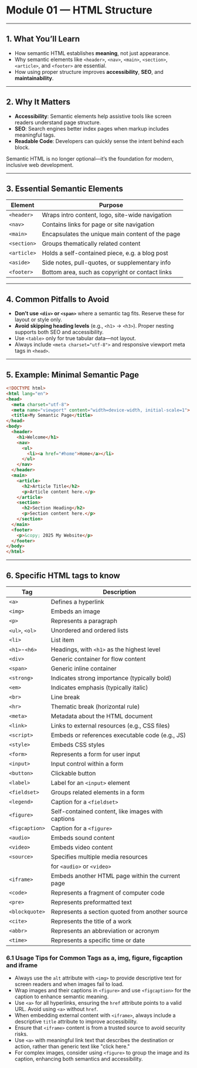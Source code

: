 # Module 01 — HTML Structure

---

## 1. What You’ll Learn

- How semantic HTML establishes **meaning**, not just appearance.
- Why semantic elements like `<header>`, `<nav>`, `<main>`, `<section>`, `<article>`, and `<footer>` are essential.
- How using proper structure improves **accessibility**, **SEO**, and **maintainability**.

---

## 2. Why It Matters

- **Accessibility**: Semantic elements help assistive tools like screen readers understand page structure.  
- **SEO**: Search engines better index pages when markup includes meaningful tags. 
- **Readable Code**: Developers can quickly sense the intent behind each block. 

Semantic HTML is no longer optional—it’s the foundation for modern, inclusive web development. 

---

## 3. Essential Semantic Elements

| Element       | Purpose                                           |
|---------------|--------------------------------------------------|
| `<header>`    | Wraps intro content, logo, site-wide navigation  |
| `<nav>`       | Contains links for page or site navigation       |
| `<main>`      | Encapsulates the unique main content of the page |
| `<section>`   | Groups thematically related content              |
| `<article>`   | Holds a self-contained piece, e.g. a blog post   |
| `<aside>`     | Side notes, pull-quotes, or supplementary info   |
| `<footer>`    | Bottom area, such as copyright or contact links  | 

---

## 4. Common Pitfalls to Avoid

- **Don’t use `<div>` or `<span>`** where a semantic tag fits. Reserve these for layout or style only.   
- **Avoid skipping heading levels** (e.g., `<h1>` → `<h3>`). Proper nesting supports both SEO and accessibility.  
- Use `<table>` only for true tabular data—not layout.  
- Always include `<meta charset="utf-8">` and responsive viewport meta tags in `<head>`.

---

## 5. Example: Minimal Semantic Page

```html
<!DOCTYPE html>
<html lang="en">
<head>
  <meta charset="utf-8">
  <meta name="viewport" content="width=device-width, initial-scale=1">
  <title>My Semantic Page</title>
</head>
<body>
  <header>
    <h1>Welcome</h1>
    <nav>
      <ul>
        <li><a href="#home">Home</a></li>
      </ul>
    </nav>
  </header>
  <main>
    <article>
      <h2>Article Title</h2>
      <p>Article content here.</p>
    </article>
    <section>
      <h2>Section Heading</h2>
      <p>Section content here.</p>
    </section>
  </main>
  <footer>
    <p>&copy; 2025 My Website</p>
  </footer>
</body>
</html>
```

---

## 6. Specific HTML tags to know

| Tag           | Description                                      |
|---------------|--------------------------------------------------|
| `<a>`         | Defines a hyperlink                              |
| `<img>`       | Embeds an image                                  |
| `<p>`         | Represents a paragraph                           |
| `<ul>`, `<ol>`| Unordered and ordered lists                      |
| `<li>`        | List item                                        |
| `<h1>`-`<h6>` | Headings, with `<h1>` as the highest level       |
| `<div>`       | Generic container for flow content               |  
| `<span>`      | Generic inline container                         |
| `<strong>`    | Indicates strong importance (typically bold)     |
| `<em>`        | Indicates emphasis (typically italic)            |
| `<br>`        | Line break                                       |
| `<hr>`        | Thematic break (horizontal rule)                 |
| `<meta>`      | Metadata about the HTML document                 |
| `<link>`      | Links to external resources (e.g., CSS files)    |
| `<script>`    | Embeds or references executable code (e.g., JS)  |
| `<style>`     | Embeds CSS styles                                |
| `<form>`      | Represents a form for user input                 |
| `<input>`     | Input control within a form                      |
| `<button>`    | Clickable button                                 |
| `<label>`     | Label for an `<input>` element                   |
| `<fieldset>`  | Groups related elements in a form                |
| `<legend>`    | Caption for a `<fieldset>`                       |
| `<figure>`    | Self-contained content, like images with captions|
| `<figcaption>`| Caption for a `<figure>`                         |
| `<audio>`     | Embeds sound content                             |
| `<video>`     | Embeds video content                             |
| `<source>`    | Specifies multiple media resources               |
|               | for `<audio>` or `<video>`                       |
| `<iframe>`    | Embeds another HTML page within the current page |
| `<code>`      | Represents a fragment of computer code           |
| `<pre>`       | Represents preformatted text                     |
| `<blockquote>`| Represents a section quoted from another source  |
| `<cite>`      | Represents the title of a work                   |
| `<abbr>`      | Represents an abbreviation or acronym            |
| `<time>`      | Represents a specific time or date               |

### 6.1 Usage Tips for Common Tags as a, img, figure, figcaption and iframe
- Always use the `alt` attribute with `<img>` to provide descriptive text for screen readers and when images fail to load.
- Wrap images and their captions in `<figure>` and use `<figcaption>` for the caption to enhance semantic meaning.
- Use `<a>` for all hyperlinks, ensuring the `href` attribute points to a valid URL. Avoid using `<a>` without `href`.
- When embedding external content with `<iframe>`, always include a descriptive `title` attribute to improve accessibility. 
- Ensure that `<iframe>` content is from a trusted source to avoid security risks.
- Use `<a>` with meaningful link text that describes the destination or action, rather than generic text like "click here."
- For complex images, consider using `<figure>` to group the image and its caption, enhancing both semantics and accessibility.

